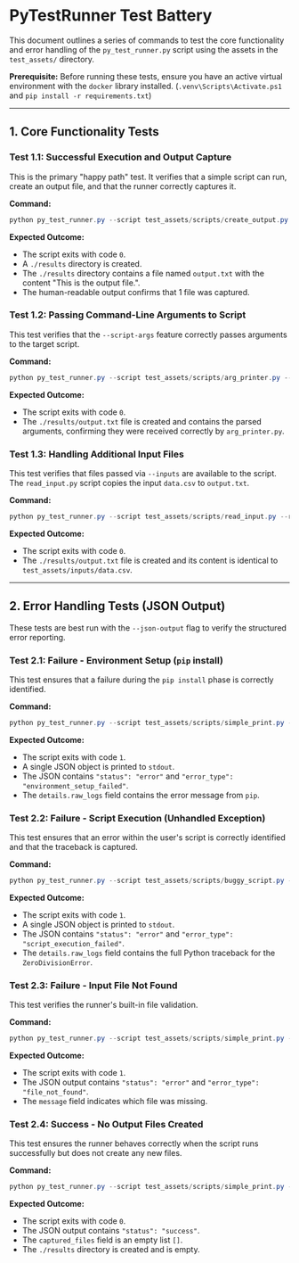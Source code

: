# PyTestRunner Test Battery

This document outlines a series of commands to test the core functionality and error handling of the `py_test_runner.py` script using the assets in the `test_assets/` directory.

**Prerequisite:** Before running these tests, ensure you have an active virtual environment with the `docker` library installed. (`.venv\Scripts\Activate.ps1` and `pip install -r requirements.txt`)

---

## 1. Core Functionality Tests

### Test 1.1: Successful Execution and Output Capture

This is the primary "happy path" test. It verifies that a simple script can run, create an output file, and that the runner correctly captures it.

**Command:**
```powershell
python py_test_runner.py --script test_assets/scripts/create_output.py --reqs test_assets/reqs/empty_reqs.txt
```

**Expected Outcome:**
*   The script exits with code `0`.
*   A `./results` directory is created.
*   The `./results` directory contains a file named `output.txt` with the content "This is the output file.".
*   The human-readable output confirms that 1 file was captured.

### Test 1.2: Passing Command-Line Arguments to Script

This test verifies that the `--script-args` feature correctly passes arguments to the target script.

**Command:**
```powershell
python py_test_runner.py --script test_assets/scripts/arg_printer.py --reqs test_assets/reqs/empty_reqs.txt --inputs test_assets/inputs/data.csv --script-args '--input-file data.csv --message "Testing 123" --number 42'
```

**Expected Outcome:**
*   The script exits with code `0`.
*   The `./results/output.txt` file is created and contains the parsed arguments, confirming they were received correctly by `arg_printer.py`.

### Test 1.3: Handling Additional Input Files

This test verifies that files passed via `--inputs` are available to the script. The `read_input.py` script copies the input `data.csv` to `output.txt`.

**Command:**
```powershell
python py_test_runner.py --script test_assets/scripts/read_input.py --reqs test_assets/reqs/empty_reqs.txt --inputs test_assets/inputs/data.csv
```

**Expected Outcome:**
*   The script exits with code `0`.
*   The `./results/output.txt` file is created and its content is identical to `test_assets/inputs/data.csv`.

---

## 2. Error Handling Tests (JSON Output)

These tests are best run with the `--json-output` flag to verify the structured error reporting.

### Test 2.1: Failure - Environment Setup (`pip` install)

This test ensures that a failure during the `pip install` phase is correctly identified.

**Command:**
```powershell
python py_test_runner.py --script test_assets/scripts/simple_print.py --reqs test_assets/reqs/faulty_reqs.txt --json-output
```

**Expected Outcome:**
*   The script exits with code `1`.
*   A single JSON object is printed to `stdout`.
*   The JSON contains `"status": "error"` and `"error_type": "environment_setup_failed"`.
*   The `details.raw_logs` field contains the error message from `pip`.

### Test 2.2: Failure - Script Execution (Unhandled Exception)

This test ensures that an error within the user's script is correctly identified and that the traceback is captured.

**Command:**
```powershell
python py_test_runner.py --script test_assets/scripts/buggy_script.py --reqs test_assets/reqs/empty_reqs.txt --json-output
```

**Expected Outcome:**
*   The script exits with code `1`.
*   A single JSON object is printed to `stdout`.
*   The JSON contains `"status": "error"` and `"error_type": "script_execution_failed"`.
*   The `details.raw_logs` field contains the full Python traceback for the `ZeroDivisionError`.

### Test 2.3: Failure - Input File Not Found

This test verifies the runner's built-in file validation.

**Command:**
```powershell
python py_test_runner.py --script test_assets/scripts/simple_print.py --reqs non_existent_file.txt --json-output
```

**Expected Outcome:**
*   The script exits with code `1`.
*   The JSON output contains `"status": "error"` and `"error_type": "file_not_found"`.
*   The `message` field indicates which file was missing.

### Test 2.4: Success - No Output Files Created

This test ensures the runner behaves correctly when the script runs successfully but does not create any new files.

**Command:**
```powershell
python py_test_runner.py --script test_assets/scripts/simple_print.py --reqs test_assets/reqs/empty_reqs.txt --json-output
```

**Expected Outcome:**
*   The script exits with code `0`.
*   The JSON output contains `"status": "success"`.
*   The `captured_files` field is an empty list `[]`.
*   The `./results` directory is created and is empty.
